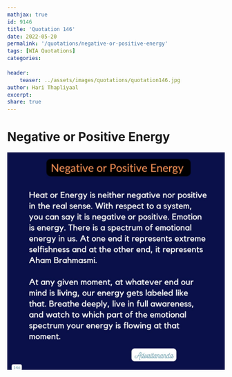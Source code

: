```yaml
---
mathjax: true
id: 9146
title: 'Quotation 146'
date: 2022-05-20
permalink: '/quotations/negative-or-positive-energy'
tags: [WIA Quotations] 
categories: 

header:
    teaser: ../assets/images/quotations/quotation146.jpg
author: Hari Thapliyaal 
excerpt:
share: true 
---
```


# Negative or Positive Energy

![Negative or Positive Energy](../assets/images/quotations/quotation146.jpg)
